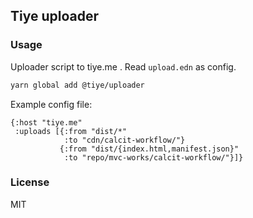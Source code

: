 
Tiye uploader
----

### Usage

Uploader script to tiye.me . Read `upload.edn` as config.

```bash
yarn global add @tiye/uploader
```

Example config file:

```edn
{:host "tiye.me"
 :uploads [{:from "dist/*"
            :to "cdn/calcit-workflow/"}
           {:from "dist/{index.html,manifest.json}"
            :to "repo/mvc-works/calcit-workflow/"}]}
```

### License

MIT
